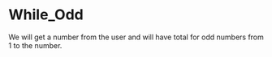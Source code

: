 # While_Odd
We will get a number from the user and will have total for odd numbers from 1 to the number.
